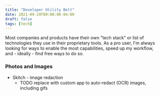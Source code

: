 ```yaml
---
title: "Developer Utility Belt"
date: 2021-09-29T00:00:00-04:00
draft: false
tags: [tech]
---
```


Most companies and products have their own "tech stack" or list of technologies they use in their proprietary tools. As a pro user, I'm always looking for ways to enable the most capabilities, speed up my workflow, and - ideally - find free ways to do so.

### Photos and Images

* Skitch - image redaction
  * TODO replace with custom app to auto-redact (OCR) images, including gifs
